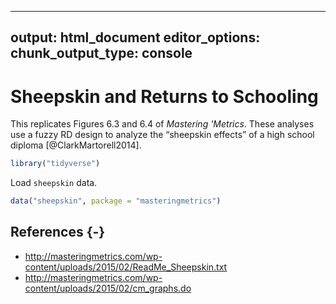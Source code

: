 
---
output: html_document
editor_options: 
  chunk_output_type: console
---
# Sheepskin and Returns to Schooling

This replicates Figures 6.3 and 6.4 of *Mastering 'Metrics*.
These analyses use a fuzzy RD design to analyze the “sheepskin effects” of a high school diploma [@ClarkMartorell2014].


```r
library("tidyverse")
```

Load `sheepskin` data.

```r
data("sheepskin", package = "masteringmetrics")
```


## References {-}

-   <http://masteringmetrics.com/wp-content/uploads/2015/02/ReadMe_Sheepskin.txt>
-   <http://masteringmetrics.com/wp-content/uploads/2015/02/cm_graphs.do>


